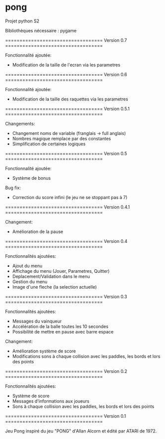 # pong
Projet python S2

Bibliothèques nécessaire : pygame

================================== Version 0.7 ==================================

Fonctionnalité ajoutée: 
+ Modification de la taille de l'ecran via les parametres

================================== Version 0.6 ==================================

Fonctionnalité ajoutée: 
+ Modification de la taille des raquettes via les parametres

================================== Version 0.5.1 ==================================

Changements:
+ Changement noms de variable (franglais -> full anglais)
+ Nombres magique remplace par des constantes
+ Simplification de certaines logiques

================================== Version 0.5 ==================================

Fonctionnalité ajoutée: 
+ Système de bonus

Bug fix:
- Correction du score infini (le jeu ne se stoppant pas à 7)

================================== Version 0.4.1 ==================================

Changement:
+ Amélioration de la pause

================================== Version 0.4 ==================================

Fonctionnalités ajoutées: 
+ Ajout du menu
+ Affichage du menu (Jouer, Parametres, Quitter)
+ Deplacement/Validation dans le menu
+ Gestion du menu
+ Image d'une fleche (la selection actuelle)

================================== Version 0.3 ==================================

Fonctionnalités ajoutées: 
+ Messages du vainqueur
+ Accélération de la balle toutes les 10 secondes
+ Possibilité de mettre en pause avec barre espace

Changement:
+ Amélioration système de score
+ Modifications sons à chaque collision avec les paddles, les bords et lors des points

================================== Version 0.2 ==================================

Fonctionnalités ajoutées: 
+ Système de score
+ Messages d'informations aux joueurs
+ Sons à chaque collision avec les paddles, les bords et lors des points

 
================================== Version 0.1 ==================================

Jeu Pong inspiré du jeu "PONG" d'Allan Alcorn et édité par ATARI de 1972.


